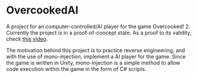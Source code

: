 # OvercookedAI
A project for an computer-controlled/AI player for the game Overcooked! 2.
Currently the project is in a proof-of-concept state. As a proof to its validity, check [this video](https://youtu.be/bG4OlH_B1WQ).

The motivation behind this project is to practice reverse engineering, and with the use of mono-injection, implement a AI player for the game. Since the game is written in Unity, mono-injection is a simple method to allow code execution within the game in the form of C# scripts.
